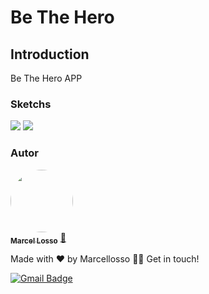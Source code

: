 # Be The Hero

## Introduction
Be The Hero APP

### Sketchs
<img src="https://i.imgur.com/KEFhy2T.png">
<img src="https://i.imgur.com/tMNntIC.png">

### Autor

<a href="https://blog.rocketseat.com.br/author/thiago/">
 <img style="border-radius: 80%;" src="https://avatars0.githubusercontent.com/u/47645704?s=460&u=4347cacd7b847f7055aa6aecfb73de808f69d834&v=4" width="100px;" alt=""/>
 <br />
 <sub><b>Marcel Losso</b></sub></a> <a href="https://www.linkedin.com/in/marcellosso" title="Linkedin">🚀</a>


Made with ❤️ by Marcellosso 👋🏽 Get in touch!

[![Gmail Badge](https://img.shields.io/badge/-marcel.losso@gmail.com-c14438?style=flat-square&logo=Gmail&logoColor=white&link=mailto:marcel.losso@gmail.com)](marcel.losso@gmail.com)
